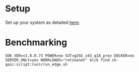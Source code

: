 # Setup
Set up your system as detailed [here](https://github.com/krai/ck-qaic/blob/main/script/setup.aedk/README.md).

# Benchmarking
```
SDK_VER=v1.8.0.73 POWER=no SUT=g292_z43_q18_prev DOCKER=no SERVER_ONLY=yes WORKLOADS="retinanet" $(ck find ck-qaic:script:run)/run_edge.sh
```
